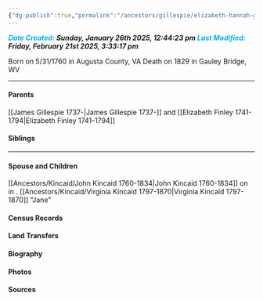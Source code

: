 ```yaml
---
{"dg-publish":true,"permalink":"/ancestors/gillespie/elizabeth-hannah-gillespie-1760-1829/","tags":["Elizabeth-Hannah-Gillespie"]}
---
```


***<font color="#00b0f0">Date Created:</font> Sunday, January 26th 2025, 12:44:23 pm*
*<font color="#00b0f0">Last Modified:</font> Friday, February 21st 2025, 3:33:17 pm***

Born on  5/31/1760 in Augusta County, VA
Death on 1829 in Gauley Bridge, WV

---
#### Parents

[[James Gillespie 1737-\|James Gillespie 1737-]] and [[Elizabeth Finley 1741-1794\|Elizabeth Finley 1741-1794]]
#### Siblings
<!-- Link to sibling -->

---
#### Spouse and Children
[[Ancestors/Kincaid/John Kincaid 1760-1834\|John Kincaid 1760-1834]] on <!-- link to date --> in <!-- link to place -->.
[[Ancestors/Kincaid/Virginia Kincaid 1797-1870\|Virginia Kincaid 1797-1870]] "Jane"

#### Census Records

#### Land Transfers

#### Biography

#### Photos

#### Sources

